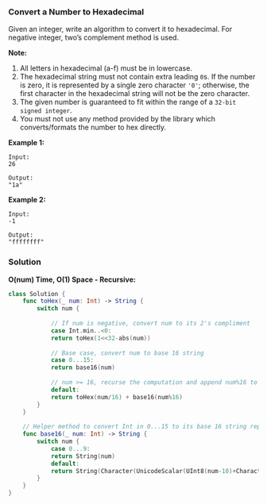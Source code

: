 
### Convert a Number to Hexadecimal

Given an integer, write an algorithm to convert it to hexadecimal. For negative integer, two’s complement method is used.

__Note:__
1. All letters in hexadecimal (a-f) must be in lowercase.
2. The hexadecimal string must not contain extra leading `0`s. If the number is zero, it is represented by a single zero character `'0'`; otherwise, the first character in the hexadecimal string will not be the zero character.
3. The given number is guaranteed to fit within the range of a `32-bit signed integer`.
4. You must not use any method provided by the library which converts/formats the number to hex directly.

__Example 1:__
```
Input:
26

Output:
"1a"
```
__Example 2:__
```
Input:
-1

Output:
"ffffffff"
```

### Solution
__O(num) Time, O(1) Space - Recursive:__
```Swift
class Solution {
    func toHex(_ num: Int) -> String {
        switch num {
            
            // If num is negative, convert num to its 2's compliment
            case Int.min..<0:
            return toHex(1<<32-abs(num))
            
            // Base case, convert num to base 16 string
            case 0...15:
            return base16(num)
            
            // num >= 16, recurse the computation and append num%16 to result
            default:
            return toHex(num/16) + base16(num%16)
        }
    }
    
    // Helper method to convert Int in 0...15 to its base 16 string representation
    func base16(_ num: Int) -> String {
        switch num {
            case 0...9:
            return String(num)
            default:
            return String(Character(UnicodeScalar(UInt8(num-10)+Character("a").asciiValue!)))
        }
    }
}
```